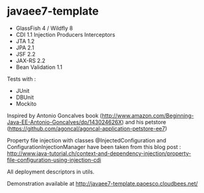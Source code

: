 javaee7-template
================
- GlassFish 4 / Wildfly 8
- CDI 1.1
	Injection
	Producers
	Interceptors
- JTA 1.2
- JPA 2.1
- JSF 2.2
- JAX-RS 2.2
- Bean Validation 1.1

Tests with :
- JUnit
- DBUnit
- Mockito

Inspired by Antonio Goncalves book (http://www.amazon.com/Beginning-Java-EE-Antonio-Goncalves/dp/143024626X) and his petstore (https://github.com/agoncal/agoncal-application-petstore-ee7)

Property file injection with classes @InjectedConfiguration and ConfigurationInjectionManager have been taken from this blog post : http://www.java-tutorial.ch/context-and-dependency-injection/property-file-configuration-using-injection-cdi

All deployment descriptors in utils.

Demonstration available at http://javaee7-template.paoesco.cloudbees.net/

